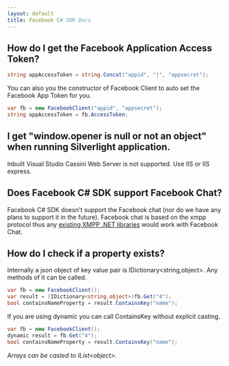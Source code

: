 ```yaml
---
layout: default
title: Facebook C# SDK Docs
---
```


## How do I get the Facebook Application Access Token?

```csharp
string appAccessToken = string.Concat("appid", "|", "appsecret");
```

You can also you the constructor of Facebook Client to auto set the Facebook App Token for you.

```csharp
var fb = new FacebookClient("appid", "appsecret");
string appAccessToken = fb.AccessToken;
```
## I get "window.opener is null or not an object" when running Silverlight application.
Inbuilt Visual Studio Cassini Web Server is not supported. Use IIS or IIS express.

## Does Facebook C# SDK support Facebook Chat?
Facebook C# SDK doesn't support the Facebook chat (nor do we have any plans to support it in the future). Facebook chat is based on the xmpp protocol thus any [existing XMPP .NET libraries](http://xmpp.org/xmpp-software/libraries/) would work with Facebook Chat.

## How do I check if a property exists?
Internally a json object of key value pair is IDictionary&lt;string,object&gt;. Any methods of it can be called.

```csharp
var fb = new FacebookClient();
var result = (IDictionary<string,object>)fb.Get("4");
bool containsNameProperty = result.ContainsKey("name");
```

If you are using dynamic you can call ContainsKey without explicit casting.

```csharp
var fb = new FacebookClient();
dynamic result = fb.Get("4");
bool containsNameProperty = result.ContainsKey("name");
```

_Arrays can be casted to IList&lt;object&gt;._